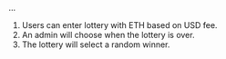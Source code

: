 ...

1. Users can enter lottery with ETH based on USD fee.
2. An admin will choose when the lottery is over.
3. The lottery will select a random winner.

